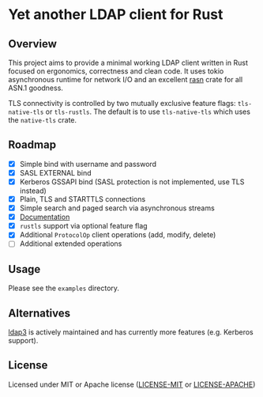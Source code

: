 # Yet another LDAP client for Rust

## Overview

This project aims to provide a minimal working LDAP client written in Rust focused on ergonomics, correctness
and clean code.
It uses tokio asynchronous runtime for network I/O and an excellent [rasn](https://github.com/XAMPPRocky/rasn)
crate for all ASN.1 goodness.

TLS connectivity is controlled by two mutually exclusive feature flags: `tls-native-tls` or `tls-rustls`.
The default is to use `tls-native-tls` which uses the `native-tls` crate.

## Roadmap

- [x] Simple bind with username and password
- [x] SASL EXTERNAL bind
- [x] Kerberos GSSAPI bind (SASL protection is not implemented, use TLS instead)
- [x] Plain, TLS and STARTTLS connections
- [x] Simple search and paged search via asynchronous streams
- [x] [Documentation](https://ancwrd1.github.io/ldap-rs/doc/ldap_rs/)
- [x] `rustls` support via optional feature flag
- [x] Additional `ProtocolOp` client operations (add, modify, delete)
- [ ] Additional extended operations

## Usage 

Please see the `examples` directory.

## Alternatives

[ldap3](https://github.com/inejge/ldap3) is actively maintained and has currently more features (e.g. Kerberos support). 

## License

Licensed under MIT or Apache license ([LICENSE-MIT](https://opensource.org/licenses/MIT)
or [LICENSE-APACHE](https://opensource.org/licenses/Apache-2.0))
